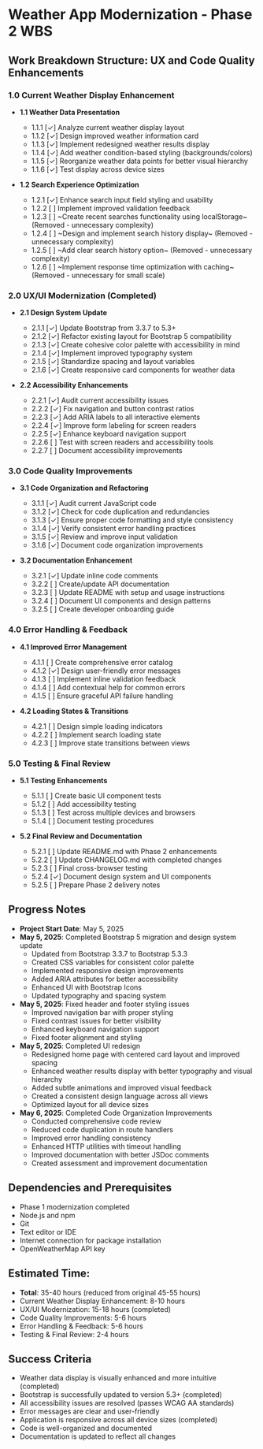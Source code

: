 # Weather App Modernization - Phase 2 WBS

## Work Breakdown Structure: UX and Code Quality Enhancements

### 1.0 Current Weather Display Enhancement
- **1.1 Weather Data Presentation**
  - 1.1.1 [✓] Analyze current weather display layout
  - 1.1.2 [✓] Design improved weather information card
  - 1.1.3 [✓] Implement redesigned weather results display
  - 1.1.4 [✓] Add weather condition-based styling (backgrounds/colors)
  - 1.1.5 [✓] Reorganize weather data points for better visual hierarchy
  - 1.1.6 [✓] Test display across device sizes

- **1.2 Search Experience Optimization**
  - 1.2.1 [✓] Enhance search input field styling and usability
  - 1.2.2 [ ] Implement improved validation feedback
  - 1.2.3 [ ] ~Create recent searches functionality using localStorage~ (Removed - unnecessary complexity)
  - 1.2.4 [ ] ~Design and implement search history display~ (Removed - unnecessary complexity)
  - 1.2.5 [ ] ~Add clear search history option~ (Removed - unnecessary complexity)
  - 1.2.6 [ ] ~Implement response time optimization with caching~ (Removed - unnecessary for small scale)

### 2.0 UX/UI Modernization (Completed)
- **2.1 Design System Update**
  - 2.1.1 [✓] Update Bootstrap from 3.3.7 to 5.3+
  - 2.1.2 [✓] Refactor existing layout for Bootstrap 5 compatibility
  - 2.1.3 [✓] Create cohesive color palette with accessibility in mind
  - 2.1.4 [✓] Implement improved typography system
  - 2.1.5 [✓] Standardize spacing and layout variables
  - 2.1.6 [✓] Create responsive card components for weather data

- **2.2 Accessibility Enhancements**
  - 2.2.1 [✓] Audit current accessibility issues
  - 2.2.2 [✓] Fix navigation and button contrast ratios
  - 2.2.3 [✓] Add ARIA labels to all interactive elements
  - 2.2.4 [✓] Improve form labeling for screen readers
  - 2.2.5 [✓] Enhance keyboard navigation support
  - 2.2.6 [ ] Test with screen readers and accessibility tools
  - 2.2.7 [ ] Document accessibility improvements

### 3.0 Code Quality Improvements
- **3.1 Code Organization and Refactoring**
  - 3.1.1 [✓] Audit current JavaScript code
  - 3.1.2 [✓] Check for code duplication and redundancies
  - 3.1.3 [✓] Ensure proper code formatting and style consistency
  - 3.1.4 [✓] Verify consistent error handling practices
  - 3.1.5 [✓] Review and improve input validation
  - 3.1.6 [✓] Document code organization improvements

- **3.2 Documentation Enhancement**
  - 3.2.1 [✓] Update inline code comments
  - 3.2.2 [ ] Create/update API documentation
  - 3.2.3 [ ] Update README with setup and usage instructions
  - 3.2.4 [ ] Document UI components and design patterns
  - 3.2.5 [ ] Create developer onboarding guide

### 4.0 Error Handling & Feedback
- **4.1 Improved Error Management**
  - 4.1.1 [ ] Create comprehensive error catalog
  - 4.1.2 [✓] Design user-friendly error messages
  - 4.1.3 [ ] Implement inline validation feedback
  - 4.1.4 [ ] Add contextual help for common errors
  - 4.1.5 [ ] Ensure graceful API failure handling

- **4.2 Loading States & Transitions**
  - 4.2.1 [ ] Design simple loading indicators
  - 4.2.2 [ ] Implement search loading state
  - 4.2.3 [ ] Improve state transitions between views

### 5.0 Testing & Final Review
- **5.1 Testing Enhancements**
  - 5.1.1 [ ] Create basic UI component tests
  - 5.1.2 [ ] Add accessibility testing
  - 5.1.3 [ ] Test across multiple devices and browsers
  - 5.1.4 [ ] Document testing procedures

- **5.2 Final Review and Documentation**
  - 5.2.1 [ ] Update README.md with Phase 2 enhancements
  - 5.2.2 [ ] Update CHANGELOG.md with completed changes
  - 5.2.3 [ ] Final cross-browser testing
  - 5.2.4 [✓] Document design system and UI components
  - 5.2.5 [ ] Prepare Phase 2 delivery notes

## Progress Notes
- **Project Start Date**: May 5, 2025
- **May 5, 2025**: Completed Bootstrap 5 migration and design system update
  - Updated from Bootstrap 3.3.7 to Bootstrap 5.3.3
  - Created CSS variables for consistent color palette
  - Implemented responsive design improvements
  - Added ARIA attributes for better accessibility
  - Enhanced UI with Bootstrap Icons
  - Updated typography and spacing system
- **May 5, 2025**: Fixed header and footer styling issues
  - Improved navigation bar with proper styling
  - Fixed contrast issues for better visibility
  - Enhanced keyboard navigation support
  - Fixed footer alignment and styling
- **May 5, 2025**: Completed UI redesign
  - Redesigned home page with centered card layout and improved spacing
  - Enhanced weather results display with better typography and visual hierarchy
  - Added subtle animations and improved visual feedback
  - Created a consistent design language across all views
  - Optimized layout for all device sizes
- **May 6, 2025**: Completed Code Organization Improvements
  - Conducted comprehensive code review
  - Reduced code duplication in route handlers
  - Improved error handling consistency
  - Enhanced HTTP utilities with timeout handling
  - Improved documentation with better JSDoc comments
  - Created assessment and improvement documentation

## Dependencies and Prerequisites
- Phase 1 modernization completed
- Node.js and npm
- Git
- Text editor or IDE
- Internet connection for package installation
- OpenWeatherMap API key

## Estimated Time: 
- **Total**: 35-40 hours (reduced from original 45-55 hours)
- Current Weather Display Enhancement: 8-10 hours
- UX/UI Modernization: 15-18 hours (completed)
- Code Quality Improvements: 5-6 hours
- Error Handling & Feedback: 5-6 hours
- Testing & Final Review: 2-4 hours

## Success Criteria
- Weather data display is visually enhanced and more intuitive (completed)
- Bootstrap is successfully updated to version 5.3+ (completed)
- All accessibility issues are resolved (passes WCAG AA standards)
- Error messages are clear and user-friendly
- Application is responsive across all device sizes (completed)
- Code is well-organized and documented
- Documentation is updated to reflect all changes 
